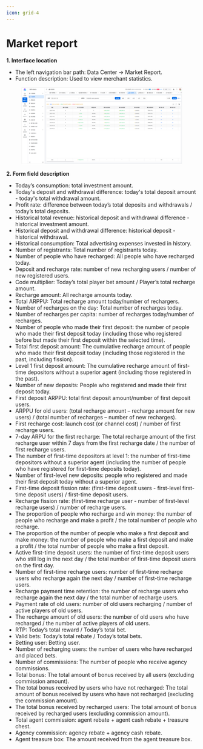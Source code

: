```yaml
---
icon: grid-4
---
```


# Market report

**1. Interface location**

* The left navigation bar path: Data Center → Market Report.
* Function description: Used to view merchant statistics.

<figure><img src="../.gitbook/assets/image (14).png" alt=""><figcaption></figcaption></figure>

**2. Form field description**

* Today’s consumption: total investment amount.
* Today's deposit and withdrawal difference: today's total deposit amount - today's total withdrawal amount.
* Profit rate: difference between today’s total deposits and withdrawals / today’s total deposits.
* Historical total revenue: historical deposit and withdrawal difference - historical investment amount.
* Historical deposit and withdrawal difference: historical deposit - historical withdrawal.
* Historical consumption: Total advertising expenses invested in history.
* Number of registrants: Total number of registrants today.
* Number of people who have recharged: All people who have recharged today.
* Deposit and recharge rate: number of new recharging users / number of new registered users.
* Code multiplier: Today’s total player bet amount / Player’s total recharge amount.
* Recharge amount: All recharge amounts today.
* Total ARPPU: Total recharge amount today/number of rechargers.
* Number of recharges on the day: Total number of recharges today.
* Number of recharges per capita: number of recharges today/number of recharges.
* Number of people who made their first deposit: the number of people who made their first deposit today (including those who registered before but made their first deposit within the selected time).
* Total first deposit amount: The cumulative recharge amount of people who made their first deposit today (including those registered in the past, including fission).
* Level 1 first deposit amount: The cumulative recharge amount of first-time depositors without a superior agent (including those registered in the past).
* Number of new deposits: People who registered and made their first deposit today.
* First deposit ARPPU: total first deposit amount/number of first deposit users.
* ARPPU for old users: (total recharge amount – recharge amount for new users) / (total number of recharges – number of new recharges).
* First recharge cost: launch cost (or channel cost) / number of first recharge users.
* 7-day ARPU for the first recharge: The total recharge amount of the first recharge user within 7 days from the first recharge date / the number of first recharge users.
* The number of first-time depositors at level 1: the number of first-time depositors without a superior agent (including the number of people who have registered for first-time deposits today).
* Number of first-level new deposits: people who registered and made their first deposit today without a superior agent.
* First-time deposit fission rate: (first-time deposit users - first-level first-time deposit users) / first-time deposit users.
* Recharge fission rate: (first-time recharge user - number of first-level recharge users) / number of recharge users.
* The proportion of people who recharge and win money: the number of people who recharge and make a profit / the total number of people who recharge.
* The proportion of the number of people who make a first deposit and make money: the number of people who make a first deposit and make a profit / the total number of people who make a first deposit.
* Active first-time deposit users: the number of first-time deposit users who still log in the next day / the total number of first-time deposit users on the first day.
* Number of first-time recharge users: number of first-time recharge users who recharge again the next day / number of first-time recharge users.
* Recharge payment time retention: the number of recharge users who recharge again the next day / the total number of recharge users.
* Payment rate of old users: number of old users recharging / number of active players of old users.
* The recharge amount of old users: the number of old users who have recharged / the number of active players of old users.
* RTP: Today’s total reward / Today’s total bet.
* Valid bets: Today’s total rebate / Today’s total bets.
* Betting user: Betting user.
* Number of recharging users: the number of users who have recharged and placed bets.
* Number of commissions: The number of people who receive agency commissions.
* Total bonus: The total amount of bonus received by all users (excluding commission amount).
* The total bonus received by users who have not recharged: The total amount of bonus received by users who have not recharged (excluding the commission amount).
* The total bonus received by recharged users: The total amount of bonus received by recharged users (excluding commission amount).
* Total agent commission: agent rebate + agent cash rebate + treasure chest.
* Agency commission: agency rebate + agency cash rebate.
* Agent treasure box: The amount received from the agent treasure box.
